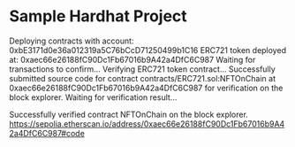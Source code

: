 # Sample Hardhat Project

Deploying contracts with account: 0xbE3171d0e36a012319a5C76bCcD71250499b1C16
ERC721 token deployed at: 0xaec66e26188fC90Dc1Fb67016b9A42a4DfC6C987
Waiting for transactions to confirm...
Verifying ERC721 token contract...
Successfully submitted source code for contract
contracts/ERC721.sol:NFTOnChain at 0xaec66e26188fC90Dc1Fb67016b9A42a4DfC6C987
for verification on the block explorer. Waiting for verification result...

Successfully verified contract NFTOnChain on the block explorer.
https://sepolia.etherscan.io/address/0xaec66e26188fC90Dc1Fb67016b9A42a4DfC6C987#code

